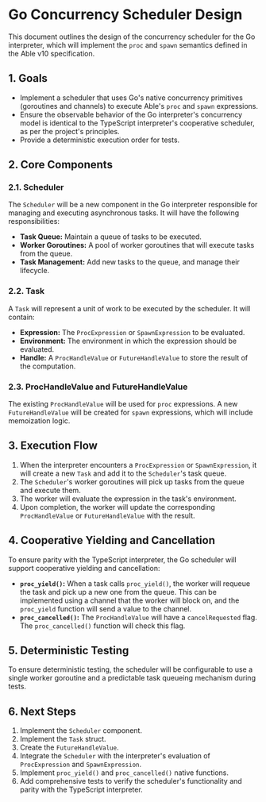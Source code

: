 # Go Concurrency Scheduler Design

This document outlines the design of the concurrency scheduler for the Go interpreter, which will implement the `proc` and `spawn` semantics defined in the Able v10 specification.

## 1. Goals

- Implement a scheduler that uses Go's native concurrency primitives (goroutines and channels) to execute Able's `proc` and `spawn` expressions.
- Ensure the observable behavior of the Go interpreter's concurrency model is identical to the TypeScript interpreter's cooperative scheduler, as per the project's principles.
- Provide a deterministic execution order for tests.

## 2. Core Components

### 2.1. Scheduler

The `Scheduler` will be a new component in the Go interpreter responsible for managing and executing asynchronous tasks. It will have the following responsibilities:

-   **Task Queue:** Maintain a queue of tasks to be executed.
-   **Worker Goroutines:** A pool of worker goroutines that will execute tasks from the queue.
-   **Task Management:** Add new tasks to the queue, and manage their lifecycle.

### 2.2. Task

A `Task` will represent a unit of work to be executed by the scheduler. It will contain:

-   **Expression:** The `ProcExpression` or `SpawnExpression` to be evaluated.
-   **Environment:** The environment in which the expression should be evaluated.
-   **Handle:** A `ProcHandleValue` or `FutureHandleValue` to store the result of the computation.

### 2.3. ProcHandleValue and FutureHandleValue

The existing `ProcHandleValue` will be used for `proc` expressions. A new `FutureHandleValue` will be created for `spawn` expressions, which will include memoization logic.

## 3. Execution Flow

1.  When the interpreter encounters a `ProcExpression` or `SpawnExpression`, it will create a new `Task` and add it to the `Scheduler`'s task queue.
2.  The `Scheduler`'s worker goroutines will pick up tasks from the queue and execute them.
3.  The worker will evaluate the expression in the task's environment.
4.  Upon completion, the worker will update the corresponding `ProcHandleValue` or `FutureHandleValue` with the result.

## 4. Cooperative Yielding and Cancellation

To ensure parity with the TypeScript interpreter, the Go scheduler will support cooperative yielding and cancellation:

-   **`proc_yield()`:** When a task calls `proc_yield()`, the worker will requeue the task and pick up a new one from the queue. This can be implemented using a channel that the worker will block on, and the `proc_yield` function will send a value to the channel.
-   **`proc_cancelled()`:** The `ProcHandleValue` will have a `cancelRequested` flag. The `proc_cancelled()` function will check this flag.

## 5. Deterministic Testing

To ensure deterministic testing, the scheduler will be configurable to use a single worker goroutine and a predictable task queueing mechanism during tests.

## 6. Next Steps

1.  Implement the `Scheduler` component.
2.  Implement the `Task` struct.
3.  Create the `FutureHandleValue`.
4.  Integrate the `Scheduler` with the interpreter's evaluation of `ProcExpression` and `SpawnExpression`.
5.  Implement `proc_yield()` and `proc_cancelled()` native functions.
6.  Add comprehensive tests to verify the scheduler's functionality and parity with the TypeScript interpreter.
